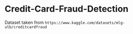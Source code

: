 # Credit-Card-Fraud-Detection

Dataset taken from `https://www.kaggle.com/datasets/mlg-ulb/creditcardfraud`
